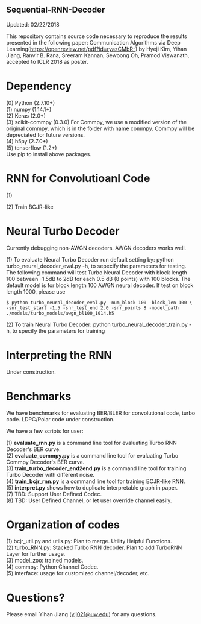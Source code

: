 ## Sequential-RNN-Decoder
Updated: 02/22/2018

This repository contains source code necessary to reproduce the results presented in the following paper:
Communication Algorithms via Deep Learning(https://openreview.net/pdf?id=ryazCMbR-) by Hyeji Kim, Yihan Jiang, Ranvir B. Rana, Sreeram Kannan, Sewoong Oh, Pramod Viswanath, accepted to ICLR 2018 as poster.

# Dependency
(0) Python (2.7.10+)\
(1) numpy (1.14.1+)\
(2) Keras (2.0+)\
(3) scikit-commpy (0.3.0) For Commpy, we use a modified version of the original commpy, which is in the folder with name commpy. Commpy will be depreciated for future versions.\
(4) h5py (2.7.0+)\
(5) tensorflow (1.2+)\
Use pip to install above packages.

# RNN for Convolutioanl Code 
(1)




(2) Train BCJR-like

# Neural Turbo Decoder
Currently debugging non-AWGN decoders. AWGN decoders works well.

(1) To evaluate Neural Turbo Decoder run default setting by:
python turbo_neural_decoder_eval.py -h, to sepecify the parameters for testing. The following command will test Turbo Neural Decoder with block length 100 between -1.5dB to 2dB for each 0.5 dB (8 points) with 100 blocks. The default model is for block length 100 AWGN neural decoder. If test on block length 1000, please use

    $ python turbo_neural_decoder_eval.py -num_block 100 -block_len 100 \
    -snr_test_start -1.5 -snr_test_end 2.0 -snr_points 8 -model_path ./models/turbo_models/awgn_bl100_1014.h5

(2) To train Neural Turbo Decoder:
python turbo_neural_decoder_train.py -h, to specify the parameters for training

# Interpreting the RNN
Under construction.


# Benchmarks
We have benchmarks for evaluating BER/BLER for convolutional code, turbo code. 
LDPC/Polar code under construction.

We have a few scripts for user: 

(1) **evaluate_rnn.py** is a command line tool for evaluating Turbo RNN Decoder's BER curve.\
(2) **evaluate_commpy.py** is a command line tool for evaluating Turbo Commpy Decoder's BER curve.\
(3) **train_turbo_decoder_end2end.py** is a command line tool for training Turbo Decoder with different noise.\
(4) **train_bcjr_rnn.py** is a command line tool for training BCJR-like RNN.\
(5) **interpret.py** shows how to duplicate interpretable graph in paper.\
(7) TBD: Support User Defined Codec.\
(8) TBD: User Defined Channel, or let user override channel easily.
 

# Organization of codes
(1) bcjr_util.py and utils.py:  Plan to merge. Utility Helpful Functions. \
(2) turbo_RNN.py: Stacked Turbo RNN decoder. Plan to add TurboRNN Layer for further usage.\
(3) model_zoo: trained models. \
(4) commpy: Python Channel Codec.\
(5) interface: usage for customized channel/decoder, etc.

# Questions?
Please email Yihan Jiang (yij021@uw.edu) for any questions.
